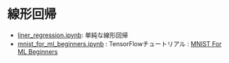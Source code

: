 # 線形回帰


* [liner_regression.ipynb](liner_regression.ipynb): 単純な線形回帰
* [mnist_for_ml_beginners.ipynb](mnist_for_ml_beginners.ipynb) : TensorFlowチュートリアル : [MNIST For ML Beginners](https://www.tensorflow.org/tutorials/mnist/beginners/)